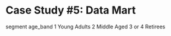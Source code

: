 # Case Study #5: Data Mart


segment	  age_band
1	Young    Adults
2	Middle    Aged
3 or 4	    Retirees
